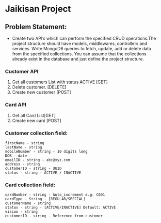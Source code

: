 # Jaikisan Project

## Problem Statement:
- Create two API’s which can perform the specified CRUD operations.The project structure should have models, middlewares, controllers and services. Write MongoDB queries to fetch, update, add or delete data from the specified collections. You can assume that the collections already exist in the database and just define the project structure.

### Customer API
1. Get all customers List with status ACTIVE [GET]
2. Delete customer. [DELETE]
3. Create new customer [POST]

### Card API
1. Get all Card List[GET]
2. Create new card [POST]

### Customer collection field:
```
firstName - string
lastName - string
mobileNumber - string - 10 digits long
DOB - date
emailID - string - abc@xyz.com
address - string
customerID - string - UUID
status - string - ACTIVE / INACTIVE
```

### Card collection field:
```
cardNumber - string - Auto_increment e.g: C001
cardType - String - [REGULAR/SPECIAL]
customerName - string
status - string - [ACTIVE/INACTIVE] Default: ACTIVE
vision - string
customerID - string - Reference from customer